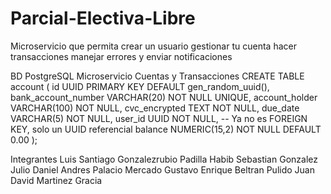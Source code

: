 # Parcial-Electiva-Libre
Microservicio que permita crear un usuario gestionar tu cuenta hacer transacciones manejar errores y enviar notificaciones

BD PostgreSQL Microservicio Cuentas y Transacciones
CREATE TABLE account (
    id UUID PRIMARY KEY DEFAULT gen_random_uuid(),
    bank_account_number VARCHAR(20) NOT NULL UNIQUE,
    account_holder VARCHAR(100) NOT NULL,
    cvc_encrypted TEXT NOT NULL,
    due_date VARCHAR(5) NOT NULL,
    user_id UUID NOT NULL, -- Ya no es FOREIGN KEY, solo un UUID referencial
    balance NUMERIC(15,2) NOT NULL DEFAULT 0.00
);


Integrantes
Luis Santiago Gonzalezrubio Padilla
Habib Sebastian Gonzalez Julio
Daniel Andres Palacio Mercado
Gustavo Enrique Beltran Pulido
Juan David Martinez Gracia
